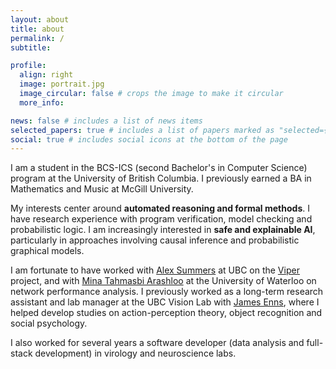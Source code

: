 ```yaml
---
layout: about
title: about
permalink: /
subtitle: 

profile:
  align: right
  image: portrait.jpg
  image_circular: false # crops the image to make it circular
  more_info: 

news: false # includes a list of news items
selected_papers: true # includes a list of papers marked as "selected={true}"
social: true # includes social icons at the bottom of the page
---
```


I am a student in the BCS-ICS (second Bachelor's in Computer Science) program at the University of British Columbia. I previously earned a BA in Mathematics and Music at McGill University.

My interests center around **automated reasoning and formal methods**. I have research experience with program verification, model checking and probabilistic logic. I am increasingly interested in **safe and explainable AI**, particularly in approaches involving causal inference and probabilistic graphical models.

I am fortunate to have worked with [Alex Summers](https://www.cs.ubc.ca/~alexsumm/) at UBC on the [Viper](https://www.pm.inf.ethz.ch/research/viper.html) project, and with [Mina Tahmasbi Arashloo](https://mina.arashloo.net/) at the University of Waterloo on network performance analysis. I previously worked as a long-term research assistant and lab manager at the UBC Vision Lab with [James Enns](https://psych.ubc.ca/profile/james-enns/), where I helped develop studies on action-perception theory, object recognition and social psychology.

I also worked for several years a software developer (data analysis and full-stack development) in virology and neuroscience labs.